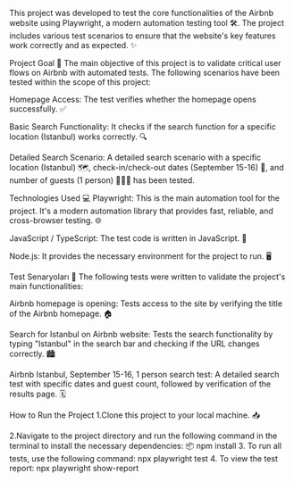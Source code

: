 This project was developed to test the core functionalities of the Airbnb website using Playwright, a modern automation testing tool 🛠️. The project includes various test scenarios to ensure that the website's key features work correctly and as expected. ✨

Project Goal 🎯
The main objective of this project is to validate critical user flows on Airbnb with automated tests. The following scenarios have been tested within the scope of this project:

Homepage Access: The test verifies whether the homepage opens successfully. ✅

Basic Search Functionality: It checks if the search function for a specific location (Istanbul) works correctly. 🔍

Detailed Search Scenario: A detailed search scenario with a specific location (Istanbul) 🗺️, check-in/check-out dates (September 15-16) 📅, and number of guests (1 person) 🧑‍🤝‍🧑 has been tested.

Technologies Used 💻
Playwright: This is the main automation tool for the project. It's a modern automation library that provides fast, reliable, and cross-browser testing. 🌐

JavaScript / TypeScript: The test code is written in JavaScript. 📜

Node.js: It provides the necessary environment for the project to run. 🖥️

Test Senaryoları 📝
The following tests were written to validate the project's main functionalities:

Airbnb homepage is opening: Tests access to the site by verifying the title of the Airbnb homepage. 🏠

Search for Istanbul on Airbnb website: Tests the search functionality by typing "Istanbul" in the search bar and checking if the URL changes correctly. 🏙️

Airbnb Istanbul, September 15-16, 1 person search test: A detailed search test with specific dates and guest count, followed by verification of the results page. 🗓️

How to Run the Project
1.Clone this project to your local machine. 📥 

2.Navigate to the project directory and run the following command in the terminal to install the necessary dependencies: 📦
   npm install
3. To run all tests, use the following command:
   npx playwright test
4. To view the test report:
   npx playwright show-report

